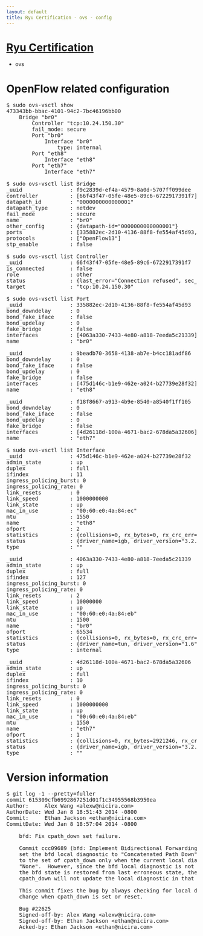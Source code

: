```yaml
---
layout: default
title: Ryu Certification - ovs - config
---
```

# [Ryu Certification](http://osrg.github.io/ryu/certification.html)
* ovs 

# OpenFlow related configuration
<pre>
$ sudo ovs-vsctl show
473343bb-bbac-4101-94c2-7bc46196bb00
    Bridge "br0"
        Controller "tcp:10.24.150.30"
        fail_mode: secure
        Port "br0"
            Interface "br0"
                type: internal
        Port "eth8"
            Interface "eth8"
        Port "eth7"
            Interface "eth7"

$ sudo ovs-vsctl list Bridge
_uuid               : f9c2839d-ef4a-4579-8a0d-5707ff099dee
controller          : [66f43f47-05fe-48e5-89c6-6722917391f7]
datapath_id         : "0000000000000001"
datapath_type       : netdev
fail_mode           : secure
name                : "br0"
other_config        : {datapath-id="0000000000000001"}
ports               : [335882ec-2d10-4136-88f8-fe554af45d93, 9beadb70-3658-4138-ab7e-b4cc181adf86, f18f8667-a913-4b9e-8540-a8540f1ff105]
protocols           : ["OpenFlow13"]
stp_enable          : false

$ sudo ovs-vsctl list Controller
_uuid               : 66f43f47-05fe-48e5-89c6-6722917391f7
is_connected        : false
role                : other
status              : {last_error="Connection refused", sec_since_connect="296", sec_since_disconnect="0", state=BACKOFF}
target              : "tcp:10.24.150.30"

$ sudo ovs-vsctl list Port
_uuid               : 335882ec-2d10-4136-88f8-fe554af45d93
bond_downdelay      : 0
bond_fake_iface     : false
bond_updelay        : 0
fake_bridge         : false
interfaces          : [4063a330-7433-4e80-a818-7eeda5c21339]
name                : "br0"

_uuid               : 9beadb70-3658-4138-ab7e-b4cc181adf86
bond_downdelay      : 0
bond_fake_iface     : false
bond_updelay        : 0
fake_bridge         : false
interfaces          : [475d146c-b1e9-462e-a024-b27739e28f32]
name                : "eth8"

_uuid               : f18f8667-a913-4b9e-8540-a8540f1ff105
bond_downdelay      : 0
bond_fake_iface     : false
bond_updelay        : 0
fake_bridge         : false
interfaces          : [4d26118d-100a-4671-bac2-678da5a32606]
name                : "eth7"

$ sudo ovs-vsctl list Interface
_uuid               : 475d146c-b1e9-462e-a024-b27739e28f32
admin_state         : up
duplex              : full
ifindex             : 11
ingress_policing_burst: 0
ingress_policing_rate: 0
link_resets         : 0
link_speed          : 1000000000
link_state          : up
mac_in_use          : "00:60:e0:4a:84:ec"
mtu                 : 1550
name                : "eth8"
ofport              : 2
statistics          : {collisions=0, rx_bytes=0, rx_crc_err=0, rx_dropped=0, rx_errors=0, rx_frame_err=0, rx_over_err=0, rx_packets=0, tx_bytes=973076, tx_dropped=0, tx_errors=0, tx_packets=10494}
status              : {driver_name=igb, driver_version="3.2.10-k", firmware_version="3.10-0"}
type                : ""

_uuid               : 4063a330-7433-4e80-a818-7eeda5c21339
admin_state         : up
duplex              : full
ifindex             : 127
ingress_policing_burst: 0
ingress_policing_rate: 0
link_resets         : 2
link_speed          : 10000000
link_state          : up
mac_in_use          : "00:60:e0:4a:84:eb"
mtu                 : 1500
name                : "br0"
ofport              : 65534
statistics          : {collisions=0, rx_bytes=0, rx_crc_err=0, rx_dropped=0, rx_errors=0, rx_frame_err=0, rx_over_err=0, rx_packets=0, tx_bytes=0, tx_dropped=0, tx_errors=0, tx_packets=0}
status              : {driver_name=tun, driver_version="1.6", firmware_version="N/A"}
type                : internal

_uuid               : 4d26118d-100a-4671-bac2-678da5a32606
admin_state         : up
duplex              : full
ifindex             : 10
ingress_policing_burst: 0
ingress_policing_rate: 0
link_resets         : 0
link_speed          : 1000000000
link_state          : up
mac_in_use          : "00:60:e0:4a:84:eb"
mtu                 : 1550
name                : "eth7"
ofport              : 1
statistics          : {collisions=0, rx_bytes=2921246, rx_crc_err=0, rx_dropped=0, rx_errors=0, rx_frame_err=0, rx_over_err=0, rx_packets=29662, tx_bytes=0, tx_dropped=0, tx_errors=0, tx_packets=0}
status              : {driver_name=igb, driver_version="3.2.10-k", firmware_version="3.10-0"}
type                : ""
</pre>

# Version information
<pre>
$ git log -1 --pretty=fuller
commit 615309cfb6992867251d01f1c34955568b3950ea
Author:     Alex Wang &lt;alexw@nicira.com&gt;
AuthorDate: Wed Jan 8 18:51:43 2014 -0800
Commit:     Ethan Jackson &lt;ethan@nicira.com&gt;
CommitDate: Wed Jan 8 18:57:04 2014 -0800

    bfd: Fix cpath_down set failure.
    
    Commit ccc09689 (bfd: Implement Bidirectional Forwarding Detection.)
    set the bfd local diagnostic to "Concatenated Path Down" in response
    to the set of cpath_down only when the current local diagnostic is
    "None".  However, since the bfd local diagnostic is not reset when
    the bfd state is restored from last erroneous state, the set of
    cpath_down will not update the local diagnostic in that case.
    
    This commit fixes the bug by always checking for local diagnostic
    change when cpath_down is set or reset.
    
    Bug #22625
    Signed-off-by: Alex Wang &lt;alexw@nicira.com&gt;
    Signed-off-by: Ethan Jackson &lt;ethan@nicira.com&gt;
    Acked-by: Ethan Jackson &lt;ethan@nicira.com&gt;
</pre>

